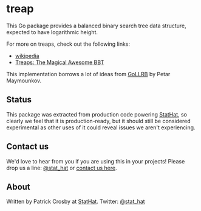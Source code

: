 treap
=====

This Go package provides a balanced binary search tree data structure, expected to have
logarithmic height.

For more on treaps, check out the following links:

* [wikipedia](http://en.wikipedia.org/wiki/Treap)
* [Treaps: The Magical Awesome BBT](http://pavpanchekha.com/programming/treap.html)

This implementation borrows a lot of ideas from [GoLLRB](https://github.com/petar/GoLLRB)
by Petar Maymounkov.

Status
------

This package was extracted from production code powering [StatHat](http://www.stathat.com),
so clearly we feel that it is production-ready, but it should still be considered
experimental as other uses of it could reveal issues we aren't experiencing.

Contact us
----------

We'd love to hear from you if you are using this in your projects!  Please drop us a
line: [@stat_hat](http://twitter.com/stat_hat) or [contact us here](http://www.stathat.com/docs/contact).

About
-----

Written by Patrick Crosby at [StatHat](http://www.stathat.com).  Twitter:  [@stat_hat](http://twitter.com/stat_hat)
